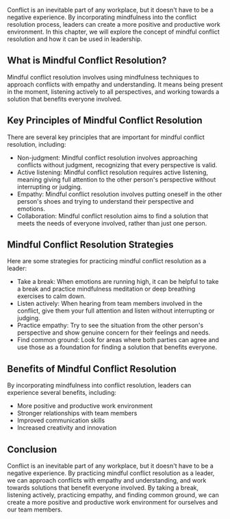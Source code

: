 
Conflict is an inevitable part of any workplace, but it doesn't have to be a negative experience. By incorporating mindfulness into the conflict resolution process, leaders can create a more positive and productive work environment. In this chapter, we will explore the concept of mindful conflict resolution and how it can be used in leadership.

What is Mindful Conflict Resolution?
------------------------------------

Mindful conflict resolution involves using mindfulness techniques to approach conflicts with empathy and understanding. It means being present in the moment, listening actively to all perspectives, and working towards a solution that benefits everyone involved.

Key Principles of Mindful Conflict Resolution
---------------------------------------------

There are several key principles that are important for mindful conflict resolution, including:

* Non-judgment: Mindful conflict resolution involves approaching conflicts without judgment, recognizing that every perspective is valid.
* Active listening: Mindful conflict resolution requires active listening, meaning giving full attention to the other person's perspective without interrupting or judging.
* Empathy: Mindful conflict resolution involves putting oneself in the other person's shoes and trying to understand their perspective and emotions.
* Collaboration: Mindful conflict resolution aims to find a solution that meets the needs of everyone involved, rather than just one person.

Mindful Conflict Resolution Strategies
--------------------------------------

Here are some strategies for practicing mindful conflict resolution as a leader:

* Take a break: When emotions are running high, it can be helpful to take a break and practice mindfulness meditation or deep breathing exercises to calm down.
* Listen actively: When hearing from team members involved in the conflict, give them your full attention and listen without interrupting or judging.
* Practice empathy: Try to see the situation from the other person's perspective and show genuine concern for their feelings and needs.
* Find common ground: Look for areas where both parties can agree and use those as a foundation for finding a solution that benefits everyone.

Benefits of Mindful Conflict Resolution
---------------------------------------

By incorporating mindfulness into conflict resolution, leaders can experience several benefits, including:

* More positive and productive work environment
* Stronger relationships with team members
* Improved communication skills
* Increased creativity and innovation

Conclusion
----------

Conflict is an inevitable part of any workplace, but it doesn't have to be a negative experience. By practicing mindful conflict resolution as a leader, we can approach conflicts with empathy and understanding, and work towards solutions that benefit everyone involved. By taking a break, listening actively, practicing empathy, and finding common ground, we can create a more positive and productive work environment for ourselves and our team members.
